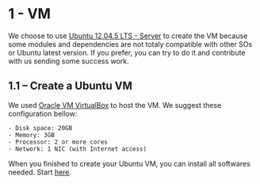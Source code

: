 # 1 - VM

We choose to use [Ubuntu 12.04.5 LTS - Server](http://releases.ubuntu.com/12.04/) to create the VM because some modules and dependencies are not totaly compatible with other SOs or Ubuntu latest version. If you prefer, you can try to do it and contribute with us sending some success work.

## 1.1 – Create a Ubuntu VM

We used [Oracle VM VirtualBox](https://www.virtualbox.org/) to host the VM. We suggest these configuration bellow:

```
- Disk space: 20GB
- Memory: 3GB
- Processor: 2 or more cores
- Network: 1 NIC (with Internet access)
```
When you finished to create your Ubuntu VM, you can install all softwares needed. Start [here](https://github.com/asgard-lab/ccnx_evaluation/blob/master/2_install_NS-3_DCE.md).
